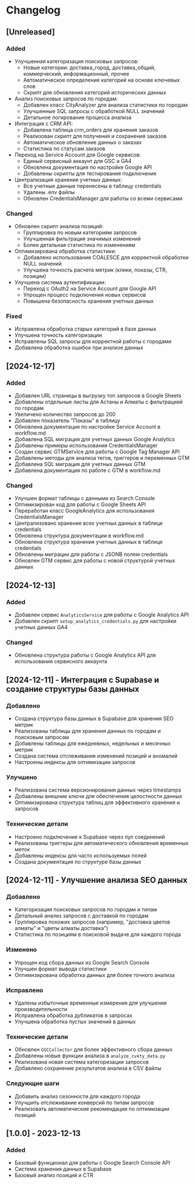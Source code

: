 # Changelog

## [Unreleased]

### Added
- Улучшенная категоризация поисковых запросов:
  - Новые категории: доставка_город, доставка_общий, коммерческий, информационный, прочее
  - Автоматическое определение категорий на основе ключевых слов
  - Скрипт для обновления категорий исторических данных
- Анализ поисковых запросов по городам:
  - Добавлен класс CityAnalyzer для анализа статистики по городам
  - Улучшенные SQL запросы с обработкой NULL значений
  - Детальное логирование процесса анализа
- Интеграция с CRM API:
  - Добавлена таблица crm_orders для хранения заказов
  - Реализован скрипт для получения и сохранения заказов
  - Автоматическое обновление данных о заказах
  - Статистика по статусам заказов
- Переход на Service Account для Google сервисов:
  - Единый сервисный аккаунт для GSC и GA4
  - Обновлена документация по настройке Google API
  - Добавлены скрипты для тестирования подключения
- Централизация хранения учетных данных:
  - Все учетные данные перенесены в таблицу credentials
  - Удалены .env файлы
  - Обновлен CredentialsManager для работы со всеми сервисами

### Changed
- Обновлен скрипт анализа позиций:
  - Группировка по новым категориям запросов
  - Улучшенная фильтрация значимых изменений
  - Более детальная статистика по изменениям
- Оптимизирована обработка статистики:
  - Добавлено использование COALESCE для корректной обработки NULL значений
  - Улучшена точность расчета метрик (клики, показы, CTR, позиции)
- Улучшена система аутентификации:
  - Переход с OAuth2 на Service Account для Google API
  - Упрощен процесс подключения новых сервисов
  - Повышена безопасность хранения учетных данных

### Fixed
- Исправлена обработка старых категорий в базе данных
- Улучшена точность категоризации
- Исправлены SQL запросы для корректной работы с городами
- Добавлена обработка ошибок при анализе данных

## [2024-12-17]
### Added
- Добавлен URL страницы в выгрузку топ запросов в Google Sheets
- Добавлены отдельные листы для Астаны и Алматы с фильтрацией по городам
- Увеличено количество запросов до 200
- Добавлен показатель "Показы" в таблицу
- Обновлена документация по настройке Service Account в workflow.md
- Добавлена SQL миграция для учетных данных Google Analytics
- Добавлены примеры использования CredentialsManager
- Создан сервис GTMService для работы с Google Tag Manager API
- Добавлены методы для анализа тегов, триггеров и переменных GTM
- Добавлена SQL миграция для учетных данных GTM
- Добавлена документация по работе с GTM в workflow.md

### Changed
- Улучшен формат таблицы с данными из Search Console
- Оптимизирован код для работы с Google Sheets API
- Переработан класс GoogleAnalytics для использования CredentialsManager
- Централизовано хранение всех учетных данных в таблице credentials
- Обновлена структура документации в workflow.md
- Обновлена структура хранения учетных данных в таблице credentials
- Обновлены миграции для работы с JSONB полем credentials
- Обновлен GTM сервис для работы с новой структурой учетных данных

## [2024-12-13]
### Added
- Добавлен сервис `AnalyticsService` для работы с Google Analytics API
- Добавлен скрипт `setup_analytics_credentials.py` для настройки учетных данных GA4
### Changed
- Обновлена структура работы с Google Analytics API для использования сервисного аккаунта

## [2024-12-11] - Интеграция с Supabase и создание структуры базы данных

### Добавлено
- Создана структура базы данных в Supabase для хранения SEO метрик
- Реализованы таблицы для хранения данных по городам и поисковым запросам
- Добавлены таблицы для ежедневных, недельных и месячных метрик
- Создана система отслеживания изменений позиций и аномалий
- Настроены индексы для оптимизации запросов

### Улучшено
- Реализована система версионирования данных через timestamps
- Добавлены внешние ключи для обеспечения целостности данных
- Оптимизирована структура таблиц для эффективного хранения и запросов

### Технические детали
- Настроено подключение к Supabase через пул соединений
- Реализованы триггеры для автоматического обновления временных меток
- Добавлены индексы для часто используемых полей
- Создана документация по структуре базы данных

## [2024-12-11] - Улучшение анализа SEO данных

### Добавлено
- Категоризация поисковых запросов по городам и типам
- Детальный анализ запросов с доставкой по городам
- Группировка похожих запросов (например, "доставка цветов алматы" и "цветы алматы доставка")
- Статистика по позициям в поисковой выдаче для каждого города

### Изменено
- Упрощен код сбора данных из Google Search Console
- Улучшен формат вывода статистики
- Оптимизирована обработка данных для более точного анализа

### Исправлено
- Удалены избыточные временные измерения для улучшения производительности
- Исправлена обработка дубликатов в запросах
- Улучшена обработка пустых значений в данных

### Технические детали
- Обновлен `GSCCollector` для более эффективного сбора данных
- Добавлены новые функции анализа в `analyze_cvety_data.py`
- Реализована новая система категоризации запросов
- Добавлено сохранение результатов анализа в CSV файлы

### Следующие шаги
- Добавить анализ сезонности для каждого города
- Улучшить отслеживание конверсий по типам запросов
- Реализовать автоматические рекомендации по оптимизации позиций

## [1.0.0] - 2023-12-13

### Added
- Базовый функционал для работы с Google Search Console API
- Система хранения данных в Supabase
- Базовый анализ позиций и CTR
